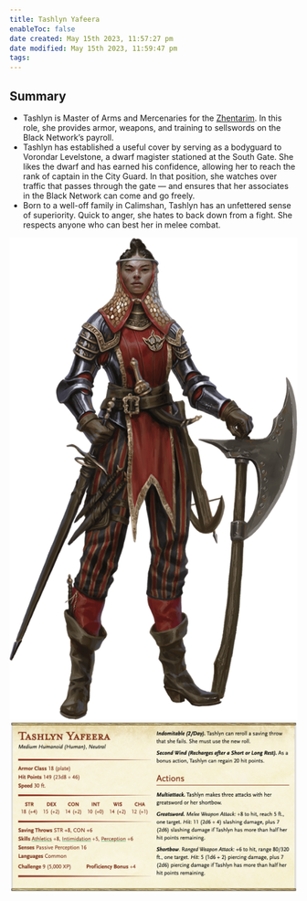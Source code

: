 ```yaml
---
title: Tashlyn Yafeera
enableToc: false
date created: May 15th 2023, 11:57:27 pm
date modified: May 15th 2023, 11:59:47 pm
tags: 
---
```

## Summary
- Tashlyn is Master of Arms and Mercenaries for the [Zhentarim](../Factions/Zhentarim.md). In this role, she provides armor, weapons, and training to sellswords on the Black Network’s payroll.
- Tashlyn has established a useful cover by serving as a bodyguard to Vorondar Levelstone, a dwarf magister stationed at the South Gate. She likes the dwarf and has earned his confidence, allowing her to reach the rank of captain in the City Guard. In that position, she watches over traffic that passes through the gate — and ensures that her associates in the Black Network can come and go freely.
- Born to a well-off family in Calimshan, Tashlyn has an unfettered sense of superiority. Quick to anger, she hates to back down from a fight. She respects anyone who can best her in melee combat.

![](../attachments/Pasted%20image%2020230515235853.png)
![](../attachments/Pasted%20image%2020230515235918.png)
